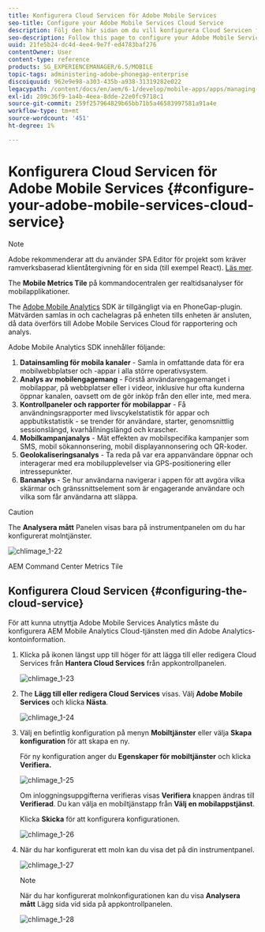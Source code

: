 ```yaml
---
title: Konfigurera Cloud Servicen för Adobe Mobile Services
seo-title: Configure your Adobe Mobile Services Cloud Service
description: Följ den här sidan om du vill konfigurera Cloud Servicen för Adobe Mobile Services.
seo-description: Follow this page to configure your Adobe Mobile Services Cloud Service.
uuid: 21fe5b24-dc4d-4ee4-9e7f-ed4783baf276
contentOwner: User
content-type: reference
products: SG_EXPERIENCEMANAGER/6.5/MOBILE
topic-tags: administering-adobe-phonegap-enterprise
discoiquuid: 962e9e98-a303-435b-a938-31319282e022
legacypath: /content/docs/en/aem/6-1/develop/mobile-apps/apps/managing-aem-mobile-apps/configure-your-adobe-phonegap-build-cloud-service1
exl-id: 209c36f9-1a4b-4eea-8dde-22e0fc9718c1
source-git-commit: 259f257964829b65bb71b5a46583997581a91a4e
workflow-type: tm+mt
source-wordcount: '451'
ht-degree: 1%

---
```


# Konfigurera Cloud Servicen för Adobe Mobile Services {#configure-your-adobe-mobile-services-cloud-service}

>[!NOTE]
>
>Adobe rekommenderar att du använder SPA Editor för projekt som kräver ramverksbaserad klientåtergivning för en sida (till exempel React). [Läs mer](/help/sites-developing/spa-overview.md).

The **Mobile Metrics Tile** på kommandocentralen ger realtidsanalyser för mobilapplikationer.

The [Adobe Mobile Analytics](https://www.adobe.com/ca/solutions/digital-analytics/mobile-web-apps-analytics.html) SDK är tillgängligt via en PhoneGap-plugin. Mätvärden samlas in och cachelagras på enheten tills enheten är ansluten, då data överförs till Adobe Mobile Services Cloud för rapportering och analys.

Adobe Mobile Analytics SDK innehåller följande:

1. **Datainsamling för mobila kanaler** - Samla in omfattande data för era mobilwebbplatser och -appar i alla större operativsystem.
1. **Analys av mobilengagemang** - Förstå användarengagemanget i mobilappar, på webbplatser eller i videor, inklusive hur ofta kunderna öppnar kanalen, oavsett om de gör inköp från den eller inte, med mera.
1. **Kontrollpaneler och rapporter för mobilappar** - Få användningsrapporter med livscykelstatistik för appar och appbutikstatistik - se trender för användare, starter, genomsnittlig sessionslängd, kvarhållningslängd och krascher.
1. **Mobilkampanjanalys** - Mät effekten av mobilspecifika kampanjer som SMS, mobil sökannonsering, mobil displayannonsering och QR-koder.
1. **Geolokaliseringsanalys** - Ta reda på var era appanvändare öppnar och interagerar med era mobilupplevelser via GPS-positionering eller intressepunkter.
1. **Bananalys** - Se hur användarna navigerar i appen för att avgöra vilka skärmar och gränssnittselement som är engagerande användare och vilka som får användarna att släppa.

>[!CAUTION]
>
>The **Analysera mått** Panelen visas bara på instrumentpanelen om du har konfigurerat molntjänster.

![chlimage_1-22](assets/chlimage_1-22.png)

AEM Command Center Metrics Tile

## Konfigurera Cloud Servicen {#configuring-the-cloud-service}

För att kunna utnyttja Adobe Mobile Services Analytics måste du konfigurera AEM Mobile Analytics Cloud-tjänsten med din Adobe Analytics-kontoinformation.

1. Klicka på ikonen längst upp till höger för att lägga till eller redigera Cloud Services från **Hantera Cloud Services** från appkontrollpanelen.

   ![chlimage_1-23](assets/chlimage_1-23.png)

1. The **Lägg till eller redigera Cloud Services** visas. Välj **Adobe Mobile Services** och klicka **Nästa**.

   ![chlimage_1-24](assets/chlimage_1-24.png)

1. Välj en befintlig konfiguration på menyn **Mobiltjänster** eller välja **Skapa konfiguration** för att skapa en ny.

   För ny konfiguration anger du **Egenskaper för mobiltjänster** och klicka **Verifiera.**

   ![chlimage_1-25](assets/chlimage_1-25.png)

   Om inloggningsuppgifterna verifieras visas **Verifiera** knappen ändras till **Verifierad**. Du kan välja en mobiltjänstapp från **Välj en mobilappstjänst**.

   Klicka **Skicka** för att konfigurera konfigurationen.

   ![chlimage_1-26](assets/chlimage_1-26.png)

1. När du har konfigurerat ett moln kan du visa det på din instrumentpanel.

   ![chlimage_1-27](assets/chlimage_1-27.png)

   >[!NOTE]
   >
   >När du har konfigurerat molnkonfigurationen kan du visa **Analysera mått** Lägg sida vid sida på appkontrollpanelen.

   ![chlimage_1-28](assets/chlimage_1-28.png)
